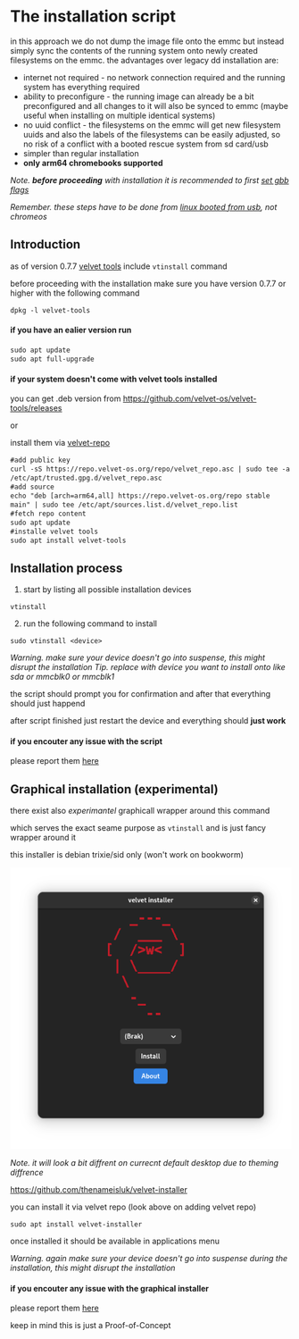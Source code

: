 # The installation script

in this approach we do not dump the image file onto the emmc but instead simply sync the contents of the running system onto newly created filesystems on the emmc. the advantages over legacy dd installation are:
- internet not required - no network connection required and the running system has everything required
- ability to preconfigure - the running image can already be a bit preconfigured and all changes to it will also be synced to emmc (maybe useful when installing on multiple identical systems)
- no uuid conflict - the filesystems on the emmc will get new filesystem uuids and also the labels of the filesystems can be easily adjusted, so no risk of a conflict with a booted rescue system from sd card/usb
- simpler than regular installation
- **only arm64 chromebooks supported**

_Note. **before proceeding** with installation it is recommended to first [set gbb flags](../setting_gbb_flags.md)_

_Remember. these steps have to be done from [linux booted from usb](../readme.md), not chromeos_

## Introduction

as of version 0.7.7 [velvet tools](https://github.com/velvet-os/velvet-tools) include ```vtinstall``` command

before proceeding with the installation make sure you have version 0.7.7 or higher with the following command
```
dpkg -l velvet-tools
```

#### if you have an ealier version run
```
sudo apt update
sudo apt full-upgrade
```

#### if your system doesn't come with velvet tools installed

you can get .deb version from https://github.com/velvet-os/velvet-tools/releases

or

install them via [velvet-repo](https://gitlab.com/velvet-os/velvet-repo)

```
#add public key
curl -sS https://repo.velvet-os.org/repo/velvet_repo.asc | sudo tee -a /etc/apt/trusted.gpg.d/velvet_repo.asc
#add source
echo "deb [arch=arm64,all] https://repo.velvet-os.org/repo stable main" | sudo tee /etc/apt/sources.list.d/velvet_repo.list
#fetch repo content
sudo apt update
#installe velvet tools
sudo apt install velvet-tools
```

## Installation process

1. start by listing all possible installation devices
```
vtinstall
```

2. run the following command to install
```
sudo vtinstall <device>
```
_Warning. make sure your device doesn't go into suspense, this might disrupt the installation_
_Tip. replace <device> with device you want to install onto like sda or mmcblk0 or mmcblk1_

the script should prompt you for confirmation
and after that everything should just happend

after script finished just restart the device and everything should **just work**

#### if you encouter any issue with the script

please report them [here](https://github.com/velvet-os/velvet-tools/issues)

## Graphical installation (experimental)

there exist also *experimantel* graphicall wrapper around this command

which serves the exact seame purpose as ```vtinstall``` and is just fancy wrapper around it

this installer is debian trixie/sid only (won't work on bookworm)

![vi](./assets/velvet-installer.png)

_Note. it will look a bit diffrent on currecnt default desktop due to theming diffrence_

https://github.com/thenameisluk/velvet-installer

you can install it via velvet repo (look above on adding velvet repo)
```
sudo apt install velvet-installer
```

once installed it should be available in applications menu

_Warning. again make sure your device doesn't go into suspense during the installation, this might disrupt the installation_

#### if you encouter any issue with the graphical installer

please report them [here](https://github.com/thenameisluk/velvet-installer/issues)

keep in mind this is just a Proof-of-Concept